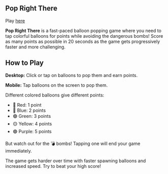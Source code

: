 ## Pop Right There

Play [here](https://microstudio.dev/i/EJTheBae/poprightthere/)

**Pop Right There** is a fast-paced balloon popping game where you need to tap colorful balloons for points while avoiding the dangerous bombs! Score as many points as possible in 20 seconds as the game gets progressively faster and more challenging.

## How to Play
**Desktop:** Click or tap on balloons to pop them and earn points.

**Mobile:** Tap balloons on the screen to pop them.

Different colored balloons give different points:
- 🔴 Red: 1 point
- 🔵 Blue: 2 points
- 🟢 Green: 3 points
- 🟡 Yellow: 4 points
- 🟣 Purple: 5 points

But watch out for the 💣 bombs! Tapping one will end your game immediately.

The game gets harder over time with faster spawning balloons and increased speed. Try to beat your high score!
